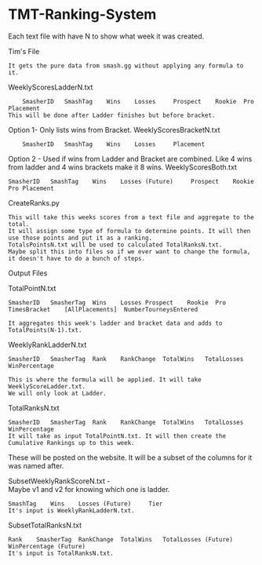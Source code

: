 # TMT-Ranking-System





 Each text file with have N to show what week it was created.
 
 Tim's File
 
    It gets the pure data from smash.gg without applying any formula to it. 
    
 WeeklyScoresLadderN.txt
 
        SmasherID   SmashTag    Wins    Losses     Prospect    Rookie  Pro Placement
	This will be done after Ladder finishes but before bracket.
		
 Option 1- Only lists wins from Bracket.
 WeeklyScoresBracketN.txt
 
        SmasherID   SmashTag    Wins    Losses     Placement

 Option 2 - Used if wins from Ladder and Bracket are combined. Like 4 wins from ladder and 4 wins brackets make it 8 wins.
 WeeklyScoresBoth.txt
 	
	SmasherID   SmashTag    Wins    Losses (Future)     Prospect    Rookie  Pro Placement
 
 
 
 
 CreateRanks.py
 
    This will take this weeks scores from a text file and aggregate to the total. 
	It will assign some type of formula to determine points. It will then 
    use those points and put it as a ranking.
    TotalsPointsN.txt will be used to calculated TotalRanksN.txt.
    Maybe split this into files so if we ever want to change the formula, it doesn't have to do a bunch of steps.

 
 Output Files
 
 TotalPointN.txt
 
 	SmasherID   SmasherTag  Wins    Losses Prospect    Rookie  Pro TimesBracket    [AllPlacements]  NumberTourneysEntered
	
 	It aggregates this week's ladder and bracket data and adds to TotalPoints(N-1).txt.
 
 WeeklyRankLadderN.txt
 
    SmasherID   SmasherTag  Rank    RankChange  TotalWins   TotalLosses    WinPercentage
    
    This is where the formula will be applied. It will take WeeklyScoreLadder.txt.
	We will only look at Ladder.
    
 TotalRanksN.txt
 
 	SmasherID   SmasherTag  Rank    RankChange  TotalWins   TotalLosses    WinPercentage
	It will take as input TotalPointN.txt. It will then create the Cumulative Rankings up to this week.
 
 
 
 These will be posted on the website. It will be a subset of the columns for it was named after.
 
 SubsetWeeklyRankScoreN.txt -  
 Maybe v1 and v2 for knowing which one is ladder.
 
    SmashTag    Wins    Losses (Future)     Tier
	It's input is WeeklyRankLadderN.txt.
	
    
 SubsetTotalRanksN.txt
 
    Rank    SmasherTag  RankChange  TotalWins   TotalLosses (Future)    WinPercentage (Future)
	It's input is TotalRanksN.txt.
 
 
 
 
 
 
 
 
 

